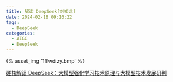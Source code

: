 ```yaml
---
title: 解读 DeepSeek[刘知远]
date: 2024-02-18 09:16:22
tags:
  - DeepSeek
categories: 
  - AIGC
  - DeepSeek   
---
```


<p></p>
<!-- more -->


{% asset_img  '1ffwdizy.bmp' %}


[硬核解读 DeepSeek：大模型强化学习技术原理与大模型技术发展研判](https://mp.weixin.qq.com/s/AdTUawqCe3vQhwJM50lvfQ?poc_token=HNe_qmejZWeCnYf7RHdgbu8e8ckbXP2i1uyxxI4O)

